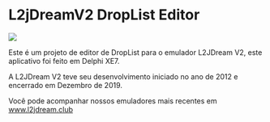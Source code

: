 L2jDreamV2 DropList Editor
========
<img src="https://i.imgur.com/vmxrtwR.jpeg"/>

Este é um projeto de editor de DropList para o emulador L2JDream V2, este aplicativo foi feito em Delphi XE7.

A L2JDream V2 teve seu desenvolvimento iniciado no ano de 2012 e encerrado em Dezembro de 2019.

Você pode acompanhar nossos emuladores mais recentes em www.l2jdream.club


